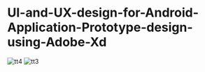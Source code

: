 # UI-and-UX-design-for-Android-Application-Prototype-design-using-Adobe-Xd

![tt4](https://user-images.githubusercontent.com/74258853/120903127-284c8780-c666-11eb-8f27-d8ddf6a9d881.JPG)
![tt3](https://user-images.githubusercontent.com/74258853/120903124-21257980-c666-11eb-9547-e5018cbefb75.JPG)




